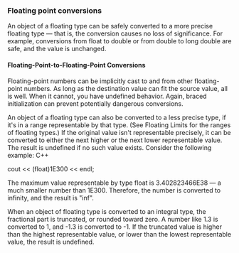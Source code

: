 ### Floating point conversions

An object of a floating type can be safely converted to a more precise floating type — that is, the conversion causes no loss of significance. For example, conversions from float to double or from double to long double are safe, and the value is unchanged.

#### Floating-Point-to-Floating-Point Conversions
Floating-point numbers can be implicitly cast to and from other floating-point numbers. As long as the destination value can fit the source value,
all is well. When it cannot, you have undefined behavior. Again, braced initialization can prevent potentially dangerous conversions.





An object of a floating type can also be converted to a less precise type, if it's in a range representable by that type. (See Floating Limits for the ranges of floating types.) If the original value isn't representable precisely, it can be converted to either the next higher or the next lower representable value. The result is undefined if no such value exists. Consider the following example:
C++

cout << (float)1E300 << endl;

The maximum value representable by type float is 3.402823466E38 — a much smaller number than 1E300. Therefore, the number is converted to infinity, and the result is "inf".






When an object of floating type is converted to an integral type, the fractional part is truncated, or rounded toward zero. A number like 1.3 is converted to 1, and -1.3 is converted to -1. If the truncated value is higher than the highest representable value, or lower than the lowest representable value, the result is undefined.
